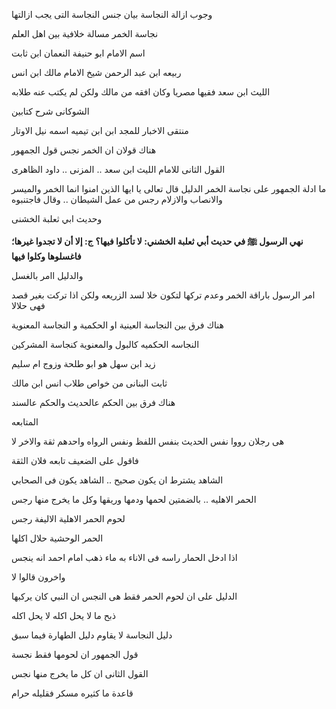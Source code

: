 وجوب ازالة النجاسة 
بيان جنس النجاسة التى يجب ازالتها 

نجاسة الخمر مسالة خلافية بين اهل العلم 

اسم الامام ابو حنيفة 
النعمان ابن ثابت 

ربيعه ابن عبد الرحمن شيخ الامام مالك ابن انس


الليث ابن سعد فقيها مصريا وكان افقه من مالك ولكن لم يكتب عنه طلابه 

الشوكانى شرح كتابين 

منتقى الاخبار للمجد ابن ابن تيميه اسمه نيل الاوتار 

هناك قولان 
ان الخمر نجس
قول الجمهور 

القول الثانى 
للامام الليث ابن سعد .. المزنى .. داود الظاهرى 

ما ادلة الجمهور على نجاسة الخمر 
الدليل 
قال تعالى 
يا ايها الذين امنوا انما الخمر والميسر والانصاب والازلام رجس من عمل الشيطان .. وقال فاجتنبوه 

وحديث ابي ثعلبة الخشنى 

**نهي الرسول ﷺ في حديث أبي ثعلبة الخشني: لا تأكلوا فيها؟** **ج: إلا أن لا تجدوا غيرها؛ فاغسلوها وكلوا فيها**

والدليل اامر بالغسل 

امر الرسول باراقة الخمر 
وعدم تركها لتكون خلا 
لسد الزريعه 
ولكن اذا تركت بغير قصد فهى حلالا 

هناك فرق بين النجاسة العينية او الحكمية و النجاسة المعنوية 

النجاسه الحكميه كالبول 
والمعنوية كنجاسة المشركين 

زيد ابن سهل هو ابو طلحة وزوج ام سليم 

ثابت البنانى من خواص طلاب انس ابن مالك 

هناك فرق بين الحكم عالحديث والحكم عالسند 

المتابعه 

هى رجلان رووا نفس الحديث بنفس اللفظ  ونفس الرواه واحدهم ثقة والاخر لا 

فاقول على الضعيف تابعه فلان الثقة 

الشاهد 
يشترط ان يكون صحيح .. الشاهد يكون فى الصحابي 

الحمر الاهليه .. بالضمتين 
لحمها ودمها وريقها وكل ما يخرج منها رجس

لحوم الحمر الاهلية الاليفة رجس  

الحمر الوحشية حلال اكلها

اذا ادخل الحمار راسه فى الاناء به ماء 
ذهب امام احمد انه ينجس  

واخرون قالوا لا 

الدليل على ان لحوم الحمر فقط هى النجس ان النبي كان يركبها 

ذبح ما لا يحل اكله لا يحل اكله 

دليل النجاسة لا يقاوم دليل الطهارة فيما سبق 

قول الجمهور ان لحومها فقط نجسة 

القول الثانى ان كل ما يخرج منها نجس 

قاعدة 
ما كثيره مسكر فقليله حرام 














